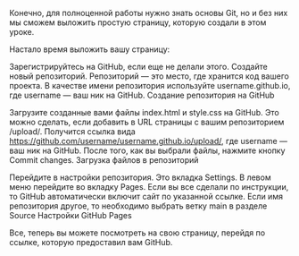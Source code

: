 Конечно, для полноценной работы нужно знать основы Git, но и без них мы сможем выложить простую страницу, которую создали в этом уроке.

Настало время выложить вашу страницу:

Зарегистрируйтесь на GitHub, если еще не делали этого.
Создайте новый репозиторий. Репозиторий — это место, где хранится код вашего проекта. В качестве имени репозитория используйте username.github.io, где username — ваш ник на GitHub.
Создание репозитория на GitHub

Загрузите созданные вами файлы index.html и style.css на GitHub. Это можно сделать, если добавить в URL страницы с вашим репозиторием /upload/. Получится ссылка вида https://github.com/username/username.github.io/upload/, где username — ваш ник на GitHub. После того, как вы выбрали файлы, нажмите кнопку Commit changes.
Загрузка файлов в репозиторий

Перейдите в настройки репозитория. Это вкладка Settings. В левом меню перейдите во вкладку Pages. Если вы все сделали по инструкции, то GitHub автоматически включит сайт по указанной ссылке. Если имя репозитория другое, то необходимо выбрать ветку main в разделе Source
Настройки GitHub Pages

Все, теперь вы можете посмотреть на свою страницу, перейдя по ссылке, которую предоставил вам GitHub.

